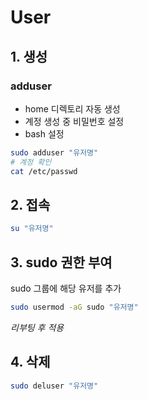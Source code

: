# User

## 1. 생성

### adduser

- home 디렉토리 자동 생성
- 계정 생성 중 비밀번호 설정
- bash 설정

```bash
sudo adduser "유저명"
# 계정 확인
cat /etc/passwd
```

## 2. 접속

```bash
su "유저명"
```

## 3. sudo 권한 부여

sudo 그룹에 해당 유저를 추가

```bash
sudo usermod -aG sudo "유저명"
```

*리부팅 후 적용*

## 4. 삭제

```bash
sudo deluser "유저명"
```

